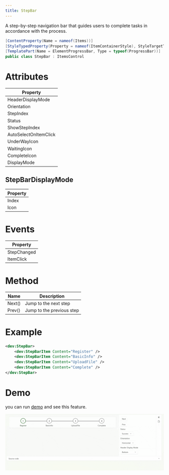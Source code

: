 ```yaml
---
title: StepBar
---
```

A step-by-step navigation bar that guides users to complete tasks in accordance with the process.

```cs
[ContentProperty(Name = nameof(Items))]
[StyleTypedProperty(Property = nameof(ItemContainerStyle), StyleTargetType = typeof(StepBarItem))]
[TemplatePart(Name = ElementProgressBar, Type = typeof(ProgressBar))]
public class StepBar : ItemsControl
```

# Attributes
|Property|
|-|
|HeaderDisplayMode|
|Orientation|
|StepIndex|
|Status|
|ShowStepIndex|
|AutoSelectOnItemClick|
|UnderWayIcon|
|WaitingIcon|
|CompleteIcon|
|DisplayMode|

## StepBarDisplayMode
|Property|
|-|
|Index|
|Icon|

# Events
|Property|
|-|
|StepChanged|
|ItemClick|

# Method
|Name|Description|
|-|-|
| Next() | Jump to the next step |
| Prev() | Jump to the previous step |

# Example

```xml
<dev:StepBar>
    <dev:StepBarItem Content="Register" />
    <dev:StepBarItem Content="BasicInfo" />
    <dev:StepBarItem Content="UploadFile" />
    <dev:StepBarItem Content="Complete" />
</dev:StepBar>
```

# Demo
you can run [demo](https://github.com/Ghost1372/DevWinUI) and see this feature.

![DevWinUI](https://raw.githubusercontent.com/ghost1372/DevWinUI-Resources/refs/heads/main/DevWinUI-Docs/StepBar.gif)
